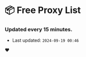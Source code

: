 # :package: Free Proxy List
### Updated every 15 minutes.

- Last updated: `2024-09-19 00:46`

:heart:
